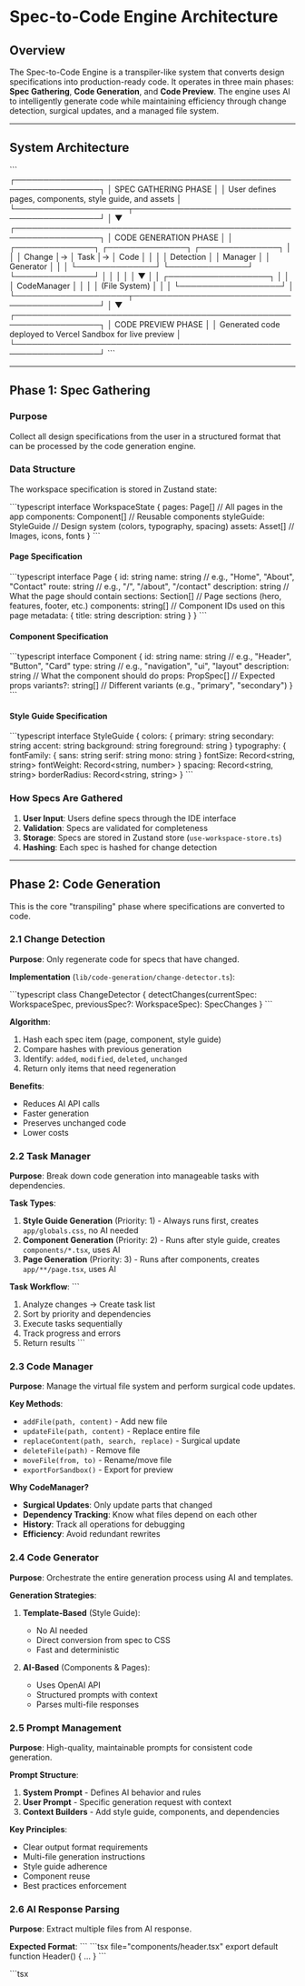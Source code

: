 # Spec-to-Code Engine Architecture

## Overview

The Spec-to-Code Engine is a transpiler-like system that converts design specifications into production-ready code. It operates in three main phases: **Spec Gathering**, **Code Generation**, and **Code Preview**. The engine uses AI to intelligently generate code while maintaining efficiency through change detection, surgical updates, and a managed file system.

---

## System Architecture

\`\`\`
┌─────────────────────────────────────────────────────────────────┐
│                     SPEC GATHERING PHASE                         │
│  User defines pages, components, style guide, and assets         │
└────────────────────┬────────────────────────────────────────────┘
                     │
                     ▼
┌─────────────────────────────────────────────────────────────────┐
│                   CODE GENERATION PHASE                          │
│  ┌──────────────┐  ┌──────────────┐  ┌──────────────┐          │
│  │ Change       │→ │ Task         │→ │ Code         │          │
│  │ Detection    │  │ Manager      │  │ Generator    │          │
│  └──────────────┘  └──────────────┘  └──────────────┘          │
│                           │                                      │
│                           ▼                                      │
│                  ┌──────────────────┐                           │
│                  │  CodeManager     │                           │
│                  │  (File System)   │                           │
│                  └──────────────────┘                           │
└────────────────────┬────────────────────────────────────────────┘
                     │
                     ▼
┌─────────────────────────────────────────────────────────────────┐
│                    CODE PREVIEW PHASE                            │
│  Generated code deployed to Vercel Sandbox for live preview     │
└─────────────────────────────────────────────────────────────────┘
\`\`\`

---

## Phase 1: Spec Gathering

### Purpose
Collect all design specifications from the user in a structured format that can be processed by the code generation engine.

### Data Structure

The workspace specification is stored in Zustand state:

\`\`\`typescript
interface WorkspaceState {
  pages: Page[]           // All pages in the app
  components: Component[] // Reusable components
  styleGuide: StyleGuide  // Design system (colors, typography, spacing)
  assets: Asset[]         // Images, icons, fonts
}
\`\`\`

#### Page Specification
\`\`\`typescript
interface Page {
  id: string
  name: string           // e.g., "Home", "About", "Contact"
  route: string          // e.g., "/", "/about", "/contact"
  description: string    // What the page should contain
  sections: Section[]    // Page sections (hero, features, footer, etc.)
  components: string[]   // Component IDs used on this page
  metadata: {
    title: string
    description: string
  }
}
\`\`\`

#### Component Specification
\`\`\`typescript
interface Component {
  id: string
  name: string          // e.g., "Header", "Button", "Card"
  type: string          // e.g., "navigation", "ui", "layout"
  description: string   // What the component should do
  props: PropSpec[]     // Expected props
  variants?: string[]   // Different variants (e.g., "primary", "secondary")
}
\`\`\`

#### Style Guide Specification
\`\`\`typescript
interface StyleGuide {
  colors: {
    primary: string
    secondary: string
    accent: string
    background: string
    foreground: string
  }
  typography: {
    fontFamily: {
      sans: string
      serif: string
      mono: string
    }
    fontSize: Record<string, string>
    fontWeight: Record<string, number>
  }
  spacing: Record<string, string>
  borderRadius: Record<string, string>
}
\`\`\`

### How Specs Are Gathered

1. **User Input**: Users define specs through the IDE interface
2. **Validation**: Specs are validated for completeness
3. **Storage**: Specs are stored in Zustand store (`use-workspace-store.ts`)
4. **Hashing**: Each spec is hashed for change detection

---

## Phase 2: Code Generation

This is the core "transpiling" phase where specifications are converted to code.

### 2.1 Change Detection

**Purpose**: Only regenerate code for specs that have changed.

**Implementation** (`lib/code-generation/change-detector.ts`):

\`\`\`typescript
class ChangeDetector {
  detectChanges(currentSpec: WorkspaceSpec, previousSpec?: WorkspaceSpec): SpecChanges
}
\`\`\`

**Algorithm**:
1. Hash each spec item (page, component, style guide)
2. Compare hashes with previous generation
3. Identify: `added`, `modified`, `deleted`, `unchanged`
4. Return only items that need regeneration

**Benefits**:
- Reduces AI API calls
- Faster generation
- Preserves unchanged code
- Lower costs

### 2.2 Task Manager

**Purpose**: Break down code generation into manageable tasks with dependencies.

**Task Types**:
1. **Style Guide Generation** (Priority: 1) - Always runs first, creates `app/globals.css`, no AI needed
2. **Component Generation** (Priority: 2) - Runs after style guide, creates `components/*.tsx`, uses AI
3. **Page Generation** (Priority: 3) - Runs after components, creates `app/**/page.tsx`, uses AI

**Task Workflow**:
\`\`\`
1. Analyze changes → Create task list
2. Sort by priority and dependencies
3. Execute tasks sequentially
4. Track progress and errors
5. Return results
\`\`\`

### 2.3 Code Manager

**Purpose**: Manage the virtual file system and perform surgical code updates.

**Key Methods**:
- `addFile(path, content)` - Add new file
- `updateFile(path, content)` - Replace entire file
- `replaceContent(path, search, replace)` - Surgical update
- `deleteFile(path)` - Remove file
- `moveFile(from, to)` - Rename/move file
- `exportForSandbox()` - Export for preview

**Why CodeManager?**
- **Surgical Updates**: Only update parts that changed
- **Dependency Tracking**: Know what files depend on each other
- **History**: Track all operations for debugging
- **Efficiency**: Avoid redundant rewrites

### 2.4 Code Generator

**Purpose**: Orchestrate the entire generation process using AI and templates.

**Generation Strategies**:

1. **Template-Based** (Style Guide):
   - No AI needed
   - Direct conversion from spec to CSS
   - Fast and deterministic

2. **AI-Based** (Components & Pages):
   - Uses OpenAI API
   - Structured prompts with context
   - Parses multi-file responses

### 2.5 Prompt Management

**Purpose**: High-quality, maintainable prompts for consistent code generation.

**Prompt Structure**:

1. **System Prompt** - Defines AI behavior and rules
2. **User Prompt** - Specific generation request with context
3. **Context Builders** - Add style guide, components, and dependencies

**Key Principles**:
- Clear output format requirements
- Multi-file generation instructions
- Style guide adherence
- Component reuse
- Best practices enforcement

### 2.6 AI Response Parsing

**Purpose**: Extract multiple files from AI response.

**Expected Format**:
\`\`\`
\`\`\`tsx file="components/header.tsx"
export default function Header() { ... }
\`\`\`

\`\`\`tsx
